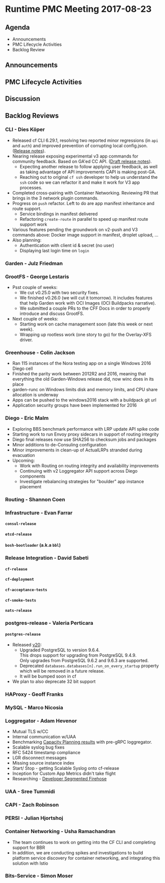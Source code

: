 # Runtime PMC Meeting 2017-08-23

## Agenda

* Announcements
* PMC Lifecycle Activities
* Backlog Review

## Announcements


## PMC Lifecycle Activities


## Discussion


## Backlog Reviews

### CLI - Dies Köper
- Released cf CLI 6.29.1, resolving two reported minor regressions (in `api` and `auth`) and improved prevention of corrupting local config.json. ([Release notes](https://github.com/cloudfoundry/cli/releases/tag/v6.29.1)).
- Nearing release exposing experimental v3 app commands for community feedback. Based on GA'ed CC API.  ([Draft release notes](https://www.pivotaltracker.com/story/show/149541909)).
  - Expecting another release to follow applying user feedback, as well as taking advantage of API improvements CAPI is making post-GA.
  - Reaching out to original `cf ssh` developer to help us understand the `ssh` code so we can refactor it and make it work for V3 app processes.
- Completed cross-pairing with Container Networking. Reviewing PR that brings in the 3 network plugin commands.
- Progress on `push` refactor. Left to do are app manifest inheritance and route support.
  - Service bindings in manifest delivered
  - Refactoring `create-route` in parallel to speed up manifest route support work
- Various features pending the groundwork on v2-push and V3 commands above: Docker image support in manifest, droplet upload, ...
- Also planning:
  - Authentication with client id & secret (no user)
  - Displaying last login time on `login`

### Garden - Julz Friedman

### GrootFS - George Lestaris

* Psst couple of weeks:
  - We cut v0.25.0 with two security fixes.
  - We finished v0.26.0 (we will cut it tomorrow). It includes features that help Garden work with OCI Images (OCI Buildpacks narrative).
  - We submitted a couple PRs to the CFF Docs in order to properly introduce and discuss GrootFS.
* Next couple of weeks:
  - Starting work on cache management soon (late this week or next week).
  - Wrapping up rootless work (one story to go) for the Overlay-XFS driver.

### Greenhouse - Colin Jackson
  - Ran 115 instances of the Nora testing app on a single Windows 2016 Diego cell
  - Finished the parity work between 2012R2 and 2016, meaning that everything the old Garden-Windows release did, now winc does in its place
  - garden-runc on Windows limits disk and memory limits, and CPU share allocation is underway
  - Apps can be pushed to the windows2016 stack with a buildpack git url
  - Application security groups have been implemented for 2016


### Diego - Eric Malm

- Exploring BBS benchmark performance with LRP update API spike code
- Starting work to run Envoy proxy sidecars in support of routing integrity
- Diego final releases now use SHA256 to checksum jobs and packages
- Minor additions to de-Consuling configuration
- Minor improvements in clean-up of ActualLRPs stranded during evacuation
- Upcoming:
  - Work with Routing on routing integrity and availability improvements
  - Continuing with v2 Loggregator API support across Diego components
  - Investigate rebalancing strategies for "boulder" app instance placement


### Routing - Shannon Coen


### Infrastructure - Evan Farrar

#### `consul-release`


#### `etcd-release`

#### `bosh-bootloader` (a.k.a `bbl`)

### Release Integration - David Sabeti

#### `cf-release`

#### `cf-deployment`

#### `cf-acceptance-tests`

#### `cf-smoke-tests`

#### `nats-release`

### postgres-release - Valeria Perticara

#### `postgres-release`
- Released [v20](https://github.com/cloudfoundry/postgres-release/releases):
  - Upgraded PostgreSQL to version 9.6.4.  
    This drops support for upgrading from PostgreSQL 9.4.9.  
    Only upgrades from PostgreSQL 9.6.2 and 9.6.3 are supported.  
  - Deprecated `databases.databases[n].run_on_every_startup` property which will be removed in a future release.
  - It will be bumped soon in cf
- We plan to also deprecate 32 bit support

### HAProxy - Geoff Franks

### MySQL - Marco Nicosia

### Loggregator - Adam Hevenor
- Mutual TLS w/CC 
- Internal communication w/UAA
- Benchmarking [Capacity Planning results](https://docs.google.com/document/d/1c0wmOoH0ZZ8CO1M0WzZOPWaZA0kVj4GcWbF6nrxGcGY/edit#) with pre-gRPC loggregator. 
- Scalable syslog bug fixes
 - RFC 5424 timestamp compliance
 - LGR disconnect messages
 - Missing source instance index
- Start/ Stop - getting Scalable Syslog onto cf-release
- Inception for Custom App Metrics didn't take flight
- Researching - [Developer Segmented Firehose](https://docs.google.com/document/d/1z5aVaUn0J3sG3q5tGB1viDxAF70HZ1BYnF9vUe-c0j4/edit)


### UAA - Sree Tummidi

### CAPI - Zach Robinson

### PERSI - Julian Hjortshoj

### Container Networking - Usha Ramachandran
- The team continues to work on getting into the CF CLI and completing support for BBR
- In addition, we are conducting spikes and investigations to build platform service discovery for container networking, and integrating this solution with Istio

### Bits-Service - Simon Moser
